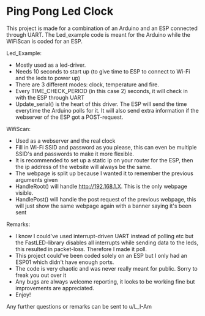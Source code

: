 # Ping Pong Led Clock
This project is made for a combination of an Arduino and an ESP connected through UART.
The Led_example code is meant for the Arduino while the WiFiScan is coded for an ESP. 


Led_Example:
* Mostly used as a led-driver.
* Needs 10 seconds to start up (to give time to ESP to connect to Wi-Fi and the leds to power up)
* There are 3 different modes: clock, temperature and fire.
* Every TIME_CHECK_PERIOD (in this case 2) seconds, it will check in with the ESP through UART
* Update_serial() is the heart of this driver. The ESP will send the time everytime the Arduino polls for it. It will also send extra information if the webserver of the ESP got a POST-request. 

WifiScan:
* Used as a webserver and the real clock
* Fill in Wi-Fi SSID and password as you please, this can even be multiple SSID's and passwords to make it more flexible.
* It is recommended to set up a static ip on your router for the ESP, then the ip address of the website will always be the same.
* The webpage is split up because I wanted it to remember the previous arguments given
* HandleRoot() will handle http://192.168.1.X. This is the only webpage visible.
* HandlePost() will handle the post request of the previous webpage, this will just show the same webpage again with a banner saying it's been sent

Remarks:
* I know I could've used interrupt-driven UART instead of polling etc but the FastLED-library disables all interrupts while sending data to the leds, this resulted in packet-loss. Therefore I made it poll.
* This project could've been coded solely on an ESP but I only had an ESP01 which didn't have enough ports.
* The code is very chaotic and was never really meant for public. Sorry to freak you out over it
* Any bugs are always welcome reporting, it looks to be working fine but improvements are appreciated.
* Enjoy!

Any further questions or remarks can be sent to u/L_I-Am

